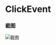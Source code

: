 # ClickEvent

### 截图
![截图](https://github.com/BruceAnda/Android52Base/blob/master/screenshort/day01/pic/pic5.png)